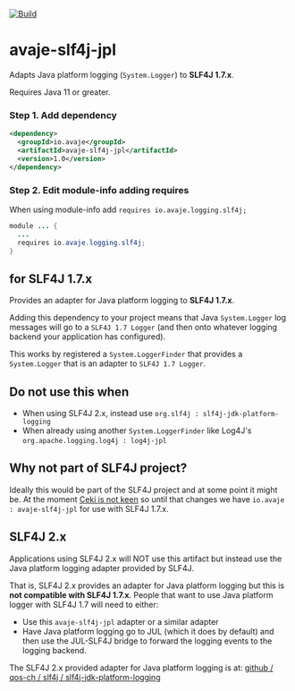 [![Build](https://github.com/avaje/slf4j-jdk-platform-logging/actions/workflows/build.yml/badge.svg)](https://github.com/avaje/slf4j-jdk-platform-logging/actions/workflows/build.yml)

# avaje-slf4j-jpl

Adapts Java platform logging (`System.Logger`) to **SLF4J 1.7.x**.

Requires Java 11 or greater.

### Step 1. Add dependency
```xml
<dependency>
  <groupId>io.avaje</groupId>
  <artifactId>avaje-slf4j-jpl</artifactId>
  <version>1.0</version>
</dependency>
```

### Step 2. Edit module-info adding requires

When using module-info add `requires io.avaje.logging.slf4j;`

```java
module ... {
  ...
  requires io.avaje.logging.slf4j;
}
```

## for SLF4J 1.7.x

Provides an adapter for Java platform logging to **SLF4J 1.7.x**.

Adding this dependency to your project means that Java `System.Logger`
log messages will go to a `SLF4J 1.7 Logger` (and then onto whatever logging
backend your application has configured).

This works by registered a `System.LoggerFinder` that provides a `System.Logger`
that is an adapter to `SLF4J 1.7 Logger`.


## Do not use this when
- When using SLF4J 2.x, instead use `org.slf4j : slf4j-jdk-platform-logging`
- When already using another `System.LoggerFinder` like Log4J's  `org.apache.logging.log4j : log4j-jpl`

## Why not part of SLF4J project?

Ideally this would be part of the SLF4J project and at some point it might be.
At the moment [Ceki is not keen](https://twitter.com/ceki/status/1483198536107839492)
so until that changes we have `io.avaje : avaje-slf4j-jpl` for use with SLF4J 1.7.x.


## SLF4J 2.x

Applications using SLF4J 2.x will NOT use this artifact but instead use the
Java platform logging adapter provided by SLF4J.

That is, SLF4J 2.x provides an adapter for Java platform logging but
this is **not compatible with SLF4J 1.7.x**. People that want to use Java
platform logger with SLF4J 1.7 will need to either:
- Use this `avaje-slf4j-jpl` adapter or a similar adapter
- Have Java platform logging go to JUL (which it does by default)
  and then use the JUL-SLF4J bridge to forward the logging events to the
  logging backend.

The SLF4J 2.x provided adapter for Java platform logging is at:
[github / qos-ch / slf4j / slf4j-jdk-platform-logging](https://github.com/qos-ch/slf4j/tree/master/slf4j-jdk-platform-logging)
